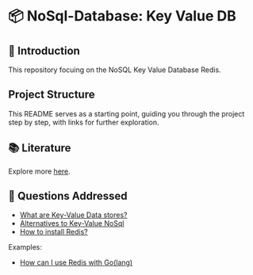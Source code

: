 # 📦 NoSql-Database: Key Value DB

## 🤖 Introduction

This repository focuing on the NoSQL Key Value Database Redis.

## Project Structure

This README serves as a starting point, guiding you through the project step by step, with links for further exploration.

## 📚 Literature

Explore more [here](./literature/README.md).

## 🦆 Questions Addressed

- [What are Key-Value Data stores?](./main/README.md#)
- [Alternatives to Key-Value NoSql](./main/README.md#)
- [How to install Redis?](./main/redis/installation/README.md)

Examples:

- [How can I use Redis with Go(lang)](./examples/README.md)
